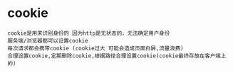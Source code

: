 # cookie

    cookie是用来识别身份的 因为http是无状态的，无法确定用户身份
    服务端/浏览器都可以设置cookie
    每次请求都会携带cookie (cookie过大 可能会造成页面白屏,流量浪费)
    合理设置cookie,定期删除cookie,根据路径合理设置cookie(cookie最终存放在客户端上的)
